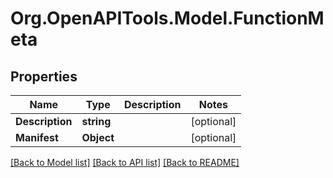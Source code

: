 # Org.OpenAPITools.Model.FunctionMeta

## Properties

Name | Type | Description | Notes
------------ | ------------- | ------------- | -------------
**Description** | **string** |  | [optional] 
**Manifest** | **Object** |  | [optional] 

[[Back to Model list]](../../README.md#documentation-for-models) [[Back to API list]](../../README.md#documentation-for-api-endpoints) [[Back to README]](../../README.md)

